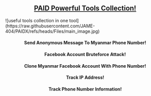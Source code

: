<h2 align="center"><u>PAID Powerful Tools Collection!</u></h2>
![useful tools collection in one  tool](https://raw.githubusercontent.com/JAME-404/PAIDX/refs/heads/Files/main_image.jpg)
<h4 align="center">Send Anonymous Message To Myanmar Phone Number!</h4>
<h4 align="center">Facebook Account Bruteforce Attack!</h4>
<h4 align="center">Clone Myanmar Facebook Account With Phone Number!</h4>
<h4 align="center">Track IP Address!</h4>
<h4 align="center">Track Phone Number Information!</h4>
